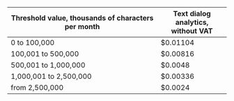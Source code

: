 | Threshold value, thousands of characters per month | Text dialog analytics,<br>without VAT | 
|---|---|
| 0 to 100,000           | $0.01104 |
| 100,001 to 500,000     | $0.00816 |
| 500,001 to 1,000,000   | $0.0048  |
| 1,000,001 to 2,500,000 | $0.00336 |
| from 2,500,000         | $0.0024  |